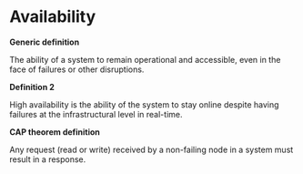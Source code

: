 # Availability

**Generic definition**

The ability of a system to remain operational and accessible, even in the face of failures or other disruptions.

**Definition 2**

High availability is the ability of the system to stay online despite having failures at the infrastructural level in real-time.

**CAP theorem definition**

Any request (read or write) received by a non-failing node in a system must result in a response.

